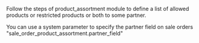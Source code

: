 Follow the steps of product_assortment module to define a list of
allowed products or restricted products or both to some partner.

You can use a system parameter to specify the partner field on sale
orders "sale_order_product_assortment.partner_field"
